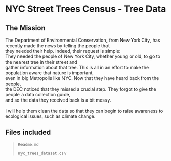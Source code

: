 # NYC Street Trees Census - Tree Data

## The Mission

The Department of Environmental Conservation, from New York City, has recently made the news by telling the people that<br/> 
they needed their help. Indeed, their request is simple:<br/>
They needed the people of New York City, whether young or old, to go to the nearest tree in their street and<br/>
gather information about that tree. This is all in an effort to make the population aware that nature is important,<br/>
even in big Metropolis like NYC. Now that they have heard back from the people,<br/>
the DEC noticed that they missed a crucial step. They forgot to give the people a data collection guide,<br/>
and so the data they received back is a bit messy.<br/>
<br/>
I will help them clean the data so that they can begin to raise awareness to ecological issues, such as climate change.<br/>

## Files included

>
>`Readme.md`
>
> `nyc_trees_dataset.csv`
>
>
